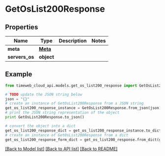 # GetOsList200Response


## Properties
Name | Type | Description | Notes
------------ | ------------- | ------------- | -------------
**meta** | [**Meta**](Meta.md) |  | 
**servers_os** | **object** |  | 

## Example

```python
from timeweb_cloud_api.models.get_os_list200_response import GetOsList200Response

# TODO update the JSON string below
json = "{}"
# create an instance of GetOsList200Response from a JSON string
get_os_list200_response_instance = GetOsList200Response.from_json(json)
# print the JSON string representation of the object
print GetOsList200Response.to_json()

# convert the object into a dict
get_os_list200_response_dict = get_os_list200_response_instance.to_dict()
# create an instance of GetOsList200Response from a dict
get_os_list200_response_form_dict = get_os_list200_response.from_dict(get_os_list200_response_dict)
```
[[Back to Model list]](../README.md#documentation-for-models) [[Back to API list]](../README.md#documentation-for-api-endpoints) [[Back to README]](../README.md)



